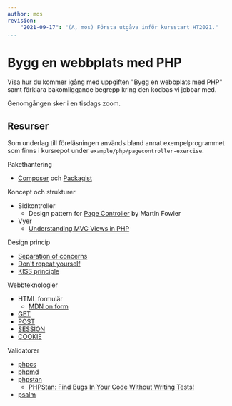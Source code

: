 ```yaml
---
author: mos
revision:
    "2021-09-17": "(A, mos) Första utgåva inför kursstart HT2021."
...
```

Bygg en webbplats med PHP
====================

Visa hur du kommer igång med uppgiften "Bygg en webbplats med PHP" samt förklara bakomliggande begrepp kring den kodbas vi jobbar med.

Genomgången sker i en tisdags zoom.

<!--
Föreläsningen är i två delar.

Del 1 är 41 minuter lång.

[YOUTUBE src="Eb2_PK7tx2M" width=700 caption="Kom igång och lös uppgiften 'responsiv' (Tisdags-Zoom med Mikael, vecka 2, 13-14)"]

Del 2 är 55 minuter lång.

[YOUTUBE src="IVOa0LFbuRI" width=700 caption="Kom igång och lös uppgiften 'responsiv', del 2/2 (Tisdags-Zoom med Mikael, vecka 2, 14-15)"]
-->



Resurser
------------------------

Som underlag till föreläsningen används bland annat exempelprogrammet som finns i kursrepot under `example/php/pagecontroller-exercise`.

Pakethantering

* [Composer](https://getcomposer.org/) och [Packagist](https://packagist.org/)

Koncept och strukturer

* Sidkontroller
    * Design pattern for [Page Controller](https://martinfowler.com/eaaCatalog/pageController.html) by Martin Fowler
* Vyer
    * [Understanding MVC Views in PHP](https://stackoverflow.com/a/16596704/341137)

Design princip

* [Separation of concerns](https://en.wikipedia.org/wiki/Separation_of_concerns)
* [Don't repeat yourself](https://en.wikipedia.org/wiki/Don%27t_repeat_yourself)
* [KISS principle](https://en.wikipedia.org/wiki/KISS_principle)

Webbteknologier

* HTML formulär
    * [MDN on form](https://developer.mozilla.org/en-US/docs/Web/HTML/Element/form)
* [GET](https://www.php.net/manual/en/reserved.variables.get.php)
* [POST](https://www.php.net/manual/en/reserved.variables.post.php)
* [SESSION](https://www.php.net/manual/en/reserved.variables.session.php)
* [COOKIE](https://www.php.net/manual/en/reserved.variables.cookies.php)

Validatorer

* [phpcs](https://github.com/squizlabs/PHP_CodeSniffer/wiki)
* [phpmd](https://phpmd.org/)
* [phpstan](https://phpstan.org/)
    * [PHPStan: Find Bugs In Your Code Without Writing Tests!](https://phpstan.org/blog/find-bugs-in-your-code-without-writing-tests)
* [psalm](https://psalm.dev/)
